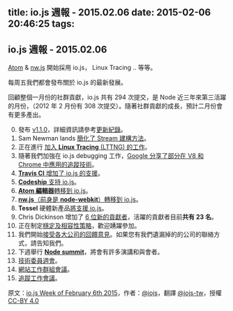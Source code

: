 title: io.js 週報 - 2015.02.06
date: 2015-02-06 20:46:25
tags:
---

## io.js 週報 - 2015.02.06

[Atom](https://atom.io/) & [nw.js](http://nwjs.io/) 開始採用 io.js， Linux Tracing .. 等等。

每周五我們都會發布關於 io.js 的最新發展。

回顧整個一月份的社群貢獻，io.js 共有 294 次提交，是 Node 近三年來第三活躍的月份，（2012 年 2 月份有 308 次提交）。隨著社群貢獻的成長，預計二月份會有更多產出。

0. 發布 [v1.1.0](https://iojs.org/dist/v1.1.0/)，詳細資訊請參考[更新紀錄](https://github.com/iojs/io.js/blob/v1.x/CHANGELOG.md#2015-02-03-version-110-chrisdickinson)。
0. Sam Newman lands [簡化了 Stream 建構方法](https://github.com/iojs/io.js/commit/50daee7243a3f987e1a28d93c43f913471d6885a)。
0. 正在進行 [加入 **Linux Tracing** (LTTNG) 的工作](https://github.com/iojs/io.js/pull/702)。
0. 隨著我們加強在 io.js debugging 工作，[Google 分享了部分在 V8 和 Chrome 中應用的追蹤技術](https://github.com/iojs/io.js/issues/671#issuecomment-73191538)。
0. [**Travis CI** 增加了 io.js 的支援](http://docs.travis-ci.com/user/build-environment-updates/2015-02-03/)。
0. [**Codeship** 支持 io.js](https://codeship.com/documentation/languages/nodejs/#iojs)。
0. [**Atom 編輯器**轉移到 io.js](https://github.com/atom/atom/releases/tag/v0.177.0)。
0. [**nw.js**（前身是 **node-webkit**）轉移到 io.js](https://github.com/nwjs/nw.js/issues/2742)。
0. **Tessel** 硬體新產品[將支援 io.js](http://blog.technical.io/post/110115579867/upcoming-hardware-from-technical-machine)。
0. Chris Dickinson 增加了 [6 位新的貢獻者](https://github.com/iojs/io.js/issues/680#issuecomment-73089691)，活躍的貢獻者目前**共有 23 名**。
0. 正在制定[穩定及相容性策略](https://github.com/iojs/io.js/issues/725)，歡迎踴躍參加。
0. 我們開始[接受各大公司的回饋意見](https://github.com/iojs/roadmap/issues/13)。如果您有我們遺漏掉的的公司的聯絡方式，請告知我們。
0. 下週舉行 [**Node summit**](http://nodesummit.com/)，將會有許多演講和與會者。
0. [技術委員週會](https://www.youtube.com/watch?v=IhXa2FmtBI4)。
0. [網站工作群組會議](https://www.youtube.com/watch?v=SBJaXUA0lSY)。
0. [追蹤工作會議](https://www.youtube.com/watch?v=Oar2yB5SPtA)。

原文：[io.js Week of February 6th 2015](https://medium.com/node-js-javascript/io-js-week-of-february-6th-2015-e185388549a4)，作者：[@iojs](https://medium.com/@iojs)，翻譯 [@iojs-tw](https://github.com/iojs/iojs-tw)，授權 [CC-BY 4.0](https://creativecommons.org/licenses/by/4.0/deed.zh_TW)
